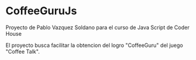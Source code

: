 # CoffeeGuruJs

Proyecto de Pablo Vazquez Soldano para el curso de Java Script de Coder House

El proyecto busca facilitar la obtencion del logro "CoffeeGuru" del juego "Coffee Talk".
